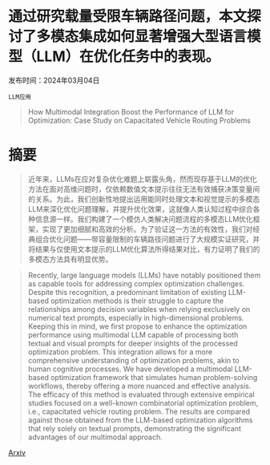 # 通过研究载量受限车辆路径问题，本文探讨了多模态集成如何显著增强大型语言模型（LLM）在优化任务中的表现。

发布时间：2024年03月04日

`LLM应用`

> How Multimodal Integration Boost the Performance of LLM for Optimization: Case Study on Capacitated Vehicle Routing Problems

# 摘要

> 近年来，LLMs在应对复杂优化难题上崭露头角，然而现存基于LLM的优化方法在面对高维问题时，仅依赖数值文本提示往往无法有效捕获决策变量间的关系。为此，我们创新性地提出运用能同时处理文本和视觉提示的多模态LLM来深化优化问题理解，并提升优化效果，这就像人类认知过程中综合各种信息源一样。我们构建了一个模仿人类解决问题流程的多模态LLM优化框架，实现了更加细腻和高效的分析。为了验证这一方法的有效性，我们对经典组合优化问题——带容量限制的车辆路径问题进行了大规模实证研究，并将结果与仅使用文本提示的LLM优化算法所得结果对比，有力证明了我们的多模态方法具有明显优势。

> Recently, large language models (LLMs) have notably positioned them as capable tools for addressing complex optimization challenges. Despite this recognition, a predominant limitation of existing LLM-based optimization methods is their struggle to capture the relationships among decision variables when relying exclusively on numerical text prompts, especially in high-dimensional problems. Keeping this in mind, we first propose to enhance the optimization performance using multimodal LLM capable of processing both textual and visual prompts for deeper insights of the processed optimization problem. This integration allows for a more comprehensive understanding of optimization problems, akin to human cognitive processes. We have developed a multimodal LLM-based optimization framework that simulates human problem-solving workflows, thereby offering a more nuanced and effective analysis. The efficacy of this method is evaluated through extensive empirical studies focused on a well-known combinatorial optimization problem, i.e., capacitated vehicle routing problem. The results are compared against those obtained from the LLM-based optimization algorithms that rely solely on textual prompts, demonstrating the significant advantages of our multimodal approach.

[Arxiv](https://arxiv.org/abs/2403.01757)